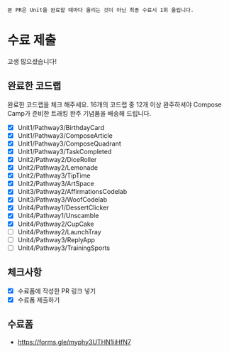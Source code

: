 ```
본 PR은 Unit을 완료할 때마다 올리는 것이 아닌 최종 수료시 1회 올립니다.
```
# 수료 제출
고생 많으셨습니다!

## 완료한 코드랩
완료한 코드랩을 체크 해주세요. 16개의 코드랩 중 12개 이상 완주하셔야 Compose Camp가 준비한 트래킹 완주 기념품을 배송해 드립니다.

- [x] Unit1/Pathway3/BirthdayCard
- [x] Unit1/Pathway3/ComposeArticle
- [x] Unit1/Pathway3/ComposeQuadrant
- [x] Unit1/Pathway3/TaskCompleted
- [x] Unit2/Pathway2/DiceRoller
- [x] Unit2/Pathway2/Lemonade
- [x] Unit2/Pathway3/TipTime
- [x] Unit2/Pathway3/ArtSpace
- [x] Unit3/Pathway2/AffirmationsCodelab
- [x] Unit3/Pathway3/WoofCodelab
- [x] Unit4/Pathway1/DessertClicker
- [x] Unit4/Pathway1/Unscamble
- [x] Unit4/Pathway2/CupCake
- [ ] Unit4/Pathway2/LaunchTray
- [ ] Unit4/Pathway3/ReplyApp
- [ ] Unit4/Pathway3/TrainingSports

## 체크사항
- [x] 수료폼에 작성한 PR 링크 넣기
- [x] 수료폼 제출하기 

## 수료폼
- https://forms.gle/myphy3UTHN1iiHfN7
